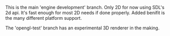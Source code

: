 This is the main 'engine development' branch. Only 2D for now using SDL's 2d api. It's fast enough for most 2D needs if done properly. Added benifit is the many different platform support. 

The 'opengl-test' branch has an experimental 3D renderer in the making.
